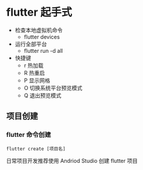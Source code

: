 # flutter 起手式

- 检查本地虚拟机命令
  - flutter devices
- 运行全部平台
  - flutter run -d all
- 快捷键
  - r 热加载
  - R 热重启
  - P 显示网格 
  - O 切换系统平台预览模式
  - Q 退出预览模式

## 项目创建

### flutter 命令创建

```shell
flutter create [项目名]
```

日常项目开发推荐使用 Andriod Studio 创建 flutter 项目